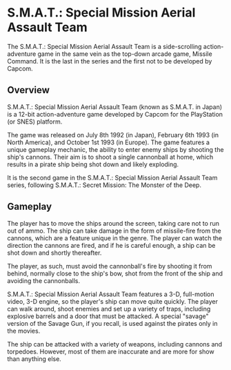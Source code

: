 # S.M.A.T.: Special Mission Aerial Assault Team

The S.M.A.T.: Special Mission Aerial Assault Team is a side-scrolling action-adventure game in the same vein as the top-down arcade game, Missile Command. It is the last in the series and the first not to be developed by Capcom.

## Overview

S.M.A.T.: Special Mission Aerial Assault Team (known as S.M.A.T. in Japan) is a 12-bit action-adventure game developed by Capcom for the PlayStation (or SNES) platform.

The game was released on July 8th 1992 (in Japan), February 6th 1993 (in North America), and October 1st 1993 (in Europe). The game features a unique gameplay mechanic, the ability to enter enemy ships by shooting the ship's cannons. Their aim is to shoot a single cannonball at home, which results in a pirate ship being shot down and likely exploding.

It is the second game in the S.M.A.T.: Special Mission Aerial Assault Team series, following S.M.A.T.: Secret Mission: The Monster of the Deep.

## Gameplay

The player has to move the ships around the screen, taking care not to run out of ammo. The ship can take damage in the form of missile-fire from the cannons, which are a feature unique in the genre. The player can watch the direction the cannons are fired, and if he is careful enough, a ship can be shot down and shortly thereafter.

The player, as such, must avoid the cannonball's fire by shooting it from behind, normally close to the ship's bow, shot from the front of the ship and avoiding the cannonballs.

S.M.A.T.: Special Mission Aerial Assault Team features a 3-D, full-motion video, 3-D engine, so the player's ship can move quite quickly. The player can walk around, shoot enemies and set up a variety of traps, including explosive barrels and a door that must be attacked. A special "savage" version of the Savage Gun, if you recall, is used against the pirates only in the movies.

The ship can be attacked with a variety of weapons, including cannons and torpedoes. However, most of them are inaccurate and are more for show than anything else.